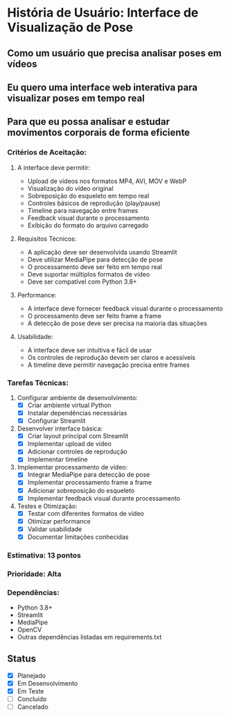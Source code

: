 # História de Usuário: Interface de Visualização de Pose

## Como um usuário que precisa analisar poses em vídeos
## Eu quero uma interface web interativa para visualizar poses em tempo real
## Para que eu possa analisar e estudar movimentos corporais de forma eficiente

### Critérios de Aceitação:
1. A interface deve permitir:
   - Upload de vídeos nos formatos MP4, AVI, MOV e WebP
   - Visualização do vídeo original
   - Sobreposição do esqueleto em tempo real
   - Controles básicos de reprodução (play/pause)
   - Timeline para navegação entre frames
   - Feedback visual durante o processamento
   - Exibição do formato do arquivo carregado

2. Requisitos Técnicos:
   - A aplicação deve ser desenvolvida usando Streamlit
   - Deve utilizar MediaPipe para detecção de pose
   - O processamento deve ser feito em tempo real
   - Deve suportar múltiplos formatos de vídeo
   - Deve ser compatível com Python 3.8+

3. Performance:
   - A interface deve fornecer feedback visual durante o processamento
   - O processamento deve ser feito frame a frame
   - A detecção de pose deve ser precisa na maioria das situações

4. Usabilidade:
   - A interface deve ser intuitiva e fácil de usar
   - Os controles de reprodução devem ser claros e acessíveis
   - A timeline deve permitir navegação precisa entre frames

### Tarefas Técnicas:
1. Configurar ambiente de desenvolvimento:
   - [x] Criar ambiente virtual Python
   - [x] Instalar dependências necessárias
   - [x] Configurar Streamlit

2. Desenvolver interface básica:
   - [x] Criar layout principal com Streamlit
   - [x] Implementar upload de vídeo
   - [x] Adicionar controles de reprodução
   - [x] Implementar timeline

3. Implementar processamento de vídeo:
   - [x] Integrar MediaPipe para detecção de pose
   - [x] Implementar processamento frame a frame
   - [x] Adicionar sobreposição do esqueleto
   - [x] Implementar feedback visual durante processamento

4. Testes e Otimização:
   - [x] Testar com diferentes formatos de vídeo
   - [x] Otimizar performance
   - [x] Validar usabilidade
   - [x] Documentar limitações conhecidas

### Estimativa: 13 pontos

### Prioridade: Alta

### Dependências:
- Python 3.8+
- Streamlit
- MediaPipe
- OpenCV
- Outras dependências listadas em requirements.txt 

## Status

- [x] Planejado
- [x] Em Desenvolvimento
- [x] Em Teste
- [ ] Concluído
- [ ] Cancelado